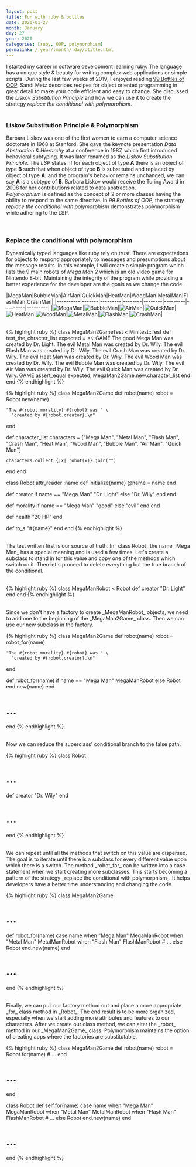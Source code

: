 ```yaml
---
layout: post
title: Fun with ruby & bottles
date: 2020-01-27
month: January
day: 27
year: 2020
categories: [ruby, OOP, polymorphism]
permalink: /:year/:month/:day/:title.html
---
```


I started my career in software development learning [ruby](https://www.ruby-lang.org/en/).  The language has a unique style & beauty for writing complex web applications or simple scripts.  During the last few weeks of 2019, I enjoyed reading [99 Bottles of OOP](https://www.sandimetz.com/99bottles).  Sandi Metz describes recipes for object oriented programming in great detail to make your code efficient and easy to change.  She discussed the _Liskov Substitution Principle_ and how we can use it to create the strategy _replace the conditional with polymorphism_. 
<br /><br />

### **Liskov Substitution Principle & Polymorphism**
Barbara Liskov was one of the first women to earn a computer science doctorate in 1968 at Stanford.  She gave the keynote presentation _Data Abstraction & Hierarchy_ at a conference in 1987, which first introduced behavioral subtyping.  It was later renamed as the _Liskov Substitution Principle_.  The _LSP_ states: if for each object of type **A** there is an object of type **B** such that when object of type **B** is substituted and replaced by object of type **A**, and the program's behavior remains unchanged, we can say **A** is a subtype of **B**.  Barbara Liskov would receive the Turing Award in 2008 for her contributions related to data abstraction.  
_Polymorphism_ is defined as the concept of 2 or more classes having the ability to respond to the same directive.  In _99 Bottles of OOP_, the strategy _replace the conditional with polymorphism_ demonstrates polymorphism while adhering to the LSP.  
<br /><br />

### **Replace the conditional with polymorphism**
  Dynamically typed languages like ruby rely on trust.  There are expectations for objects to respond appropriately to messages and presumptions about the message results.  In this example, I will create a simple program which lists the 9 main robots of *Mega Man 2*  which is an old video game for Nintendo 8-bit.  Maintaining the integrity of the program while providing a better experience for the developer are the goals as we change the code.

|MegaMan|BubbleMan|AirMan|QuickMan|HeatMan|WoodMan|MetalMan|FlashMan|CrashMan|
|----------|-------|---------|--------|--------|---------|---------|---------|
|![MegaMan](/img/megaman2/megaman.png)|![BubbleMan](/img/megaman2/bubbleman.gif)|![AirMan](/img/megaman2/airman.jpg)|![QuickMan](/img/megaman2/quickman.png)|![HeatMan](/img/megaman2/heatman.png)|![WoodMan](/img/megaman2/woodman.png)|![MetalMan](/img/megaman2/metalman.jpg)|![FlashMan](/img/megaman2/flashman.png)|![CrashMan](/img/megaman2/crashman.png)|

<br />
{% highlight ruby %}
class MegaMan2GameTest < Minitest::Test
  def test_the_chracter_list
    expected = <<-GAME
The good Mega Man was created by Dr. Light.
The evil Metal Man was created by Dr. Wily.
The evil Flash Man was created by Dr. Wily.
The evil Crash Man was created by Dr. Wily.
The evil Heat Man was created by Dr. Wily.
The evil Wood Man was created by Dr. Wily.
The evil Bubble Man was created by Dr. Wily.
The evil Air Man was created by Dr. Wily.
The evil Quick Man was created by Dr. Wily.
      GAME
    assert_equal expected, MegaMan2Game.new.character_list
  end
end
{% endhighlight %}
<br />

{% highlight ruby %}
class MegaMan2Game
  def robot(name)
    robot = Robot.new(name)

    "The #{robot.morality} #{robot} was " \
      "created by #{robot.creator}.\n"
  end

  def character_list
    characters = ["Mega Man", "Metal Man", "Flash Man", "Crash Man", "Heat Man",
      "Wood Man", "Bubble Man", "Air Man", "Quick Man"]
    
    characters.collect {|x| robot(x)}.join("")
  end
end

class Robot
  attr_reader :name
  def initialize(name)
    @name = name
  end

  def creator
    if name == "Mega Man"
      "Dr. Light"
    else
      "Dr. Wily"
    end
  end

  def morality
    if name == "Mega Man"
      "good"
    else
      "evil"
    end
  end

  def health
    "20 HP"
  end

  def to_s
    "#{name}"
  end
end
{% endhighlight %}

<br/>
The test written first is our source of truth.  In _class Robot_ the name _Mega Man_ has a special meaning and is used a few times.  Let's create a subclass to stand in for this value and copy one of the methods which switch on it.  Then let's proceed to delete everything but the true branch of the conditional.
<br/><br/>

{% highlight ruby %}
class MegaManRobot < Robot
  def creator
    "Dr. Light"
  end
end
{% endhighlight %}

<br/>
Since we don't have a factory to create _MegaManRobot_ objects, we need to add one to the beginning of the _MegaMan2Game_ class.  Then we can use our new subclass in the factory.
<br/>

{% highlight ruby %}
class MegaMan2Game
  def robot(name)
    robot = robot_for(name)

    "The #{robot.morality} #{robot} was " \
      "created by #{robot.creator}.\n"
  end  
  
  def robot_for(name)
    if name == "Mega Man"
      MegaManRobot
    else
      Robot
    end.new(name)
  end

  # ...
end
{% endhighlight %}

<br/>
Now we can reduce the superclass' conditional branch to the false path.  
<br/>

{% highlight ruby %}
class Robot
  # ...

  def creator
    "Dr. Wily"
  end

  # ...
end
{% endhighlight %}

<br/>
We can repeat until all the methods that switch on this value are dispersed.  The goal is to iterate until there is a subclass for every different value upon which there is a switch.  The method _robot_for_ can be written into a case statement when we start creating more subclasses.  This starts becoming a pattern of the strategy _replace the conditional with polymorphism_.  It helps developers have a better time understanding and changing the code.
<br>

{% highlight ruby %}
class MegaMan2Game
  # ...
  
  def robot_for(name)
    case name
    when "Mega Man"
      MegaManRobot
    when "Metal Man"
      MetalManRobot
    when "Flash Man"
      FlashManRobot
    # ...
    else
      Robot
    end.new(name)
  end

  # ...
end
{% endhighlight %}

<br />
Finally, we can pull our factory method out and place a more appropriate _for_ class method in _Robot_.  The end result is to be more organized, especially when we start adding more attributes and features to our characters.  After we create our class method, we can alter the _robot_ method in our _MegaMan2Game_ class.  Polymorphism maintains the option of creating apps where the factories are substitutable.
<br />

{% highlight ruby %}
class MegaMan2Game
  def robot(name)
    robot = Robot.for(name)
    # ...
  end
  # ...
end

class Robot
  def self.for(name)
    case name
    when "Mega Man"
      MegaManRobot
    when "Metal Man"
      MetalManRobot
    when "Flash Man"
      FlashManRobot
    # ...
    else
      Robot
    end.new(name)
  end
  # ...
end
{% endhighlight %}
